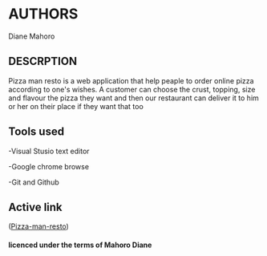 # AUTHORS

Diane Mahoro

## DESCRPTION

Pizza man resto is a web application that help peaple to order online pizza according to one's wishes.
A customer can choose the crust, topping, size and flavour the pizza they want and then our restaurant can deliver it to him or her on their place if they want that too

## Tools used

-Visual Stusio text editor

-Google chrome browse

-Git and Github

## Active link

([Pizza-man-resto](https://diane-mahoro.github.io/pizza-man/))

#### licenced under the terms of Mahoro Diane

